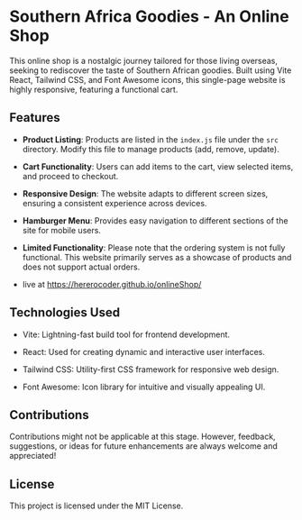 # Southern Africa Goodies - An Online Shop

This online shop is a nostalgic journey tailored for those living overseas, seeking to rediscover the taste of Southern African goodies. Built using Vite React, Tailwind CSS, and Font Awesome icons, this single-page website is highly responsive, featuring a functional cart.

## Features

- **Product Listing**: Products are listed in the `index.js` file under the `src` directory. Modify this file to manage products (add, remove, update).

- **Cart Functionality**: Users can add items to the cart, view selected items, and proceed to checkout.

- **Responsive Design**: The website adapts to different screen sizes, ensuring a consistent experience across devices.

- **Hamburger Menu**: Provides easy navigation to different sections of the site for mobile users.

- **Limited Functionality**: Please note that the ordering system is not fully functional. This website primarily serves as a showcase of products and does not support actual orders.
- live at https://hererocoder.github.io/onlineShop/

## Technologies Used

- Vite: Lightning-fast build tool for frontend development.
  
- React: Used for creating dynamic and interactive user interfaces.
  
- Tailwind CSS: Utility-first CSS framework for responsive web design.
  
- Font Awesome: Icon library for intuitive and visually appealing UI.

## Contributions

Contributions might not be applicable at this stage. However, feedback, suggestions, or ideas for future enhancements are always welcome and appreciated!

## License

This project is licensed under the MIT License.
